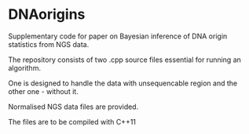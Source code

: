 # DNAorigins
Supplementary code for paper on Bayesian inference of DNA origin statistics from NGS data.

The repository consists of two .cpp source files essential for running an algorithm.  

One is designed to handle the data with unsequencable region and the other one - without it.

Normalised NGS data files are provided.

The files are to be compiled with C++11
